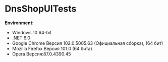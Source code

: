 # DnsShopUITests

**Environment:**
 
* Windows 10 64-bit
* .NET 6.0
* Google Chrome Версия 102.0.5005.63 (Официальная сборка), (64 бит)
* Mozilla Firefox Версия 101.0 (64 бита)
* Opera Версия:87.0.4390.45
